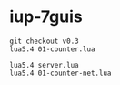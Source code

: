 # iup-7guis

```
git checkout v0.3
lua5.4 01-counter.lua
```

```
lua5.4 server.lua
lua5.4 01-counter-net.lua
```
